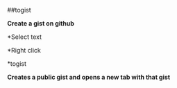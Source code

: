 ##togist

**Create a gist on github**

*Select text

*Right click 

*togist 

__Creates a public gist and opens a new tab with that gist__


